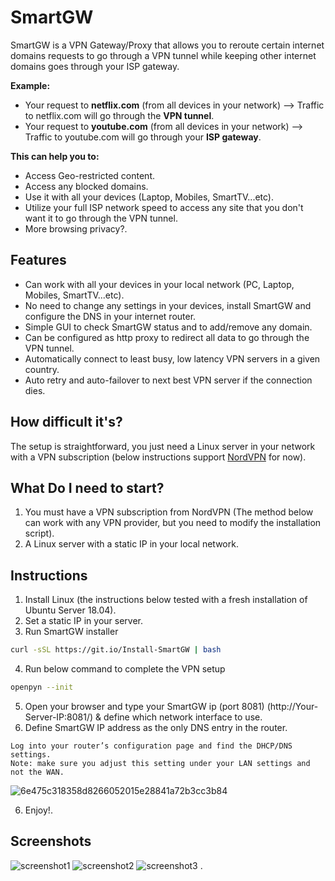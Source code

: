 # SmartGW

SmartGW is a VPN Gateway/Proxy that allows you to reroute certain internet domains requests to go through a VPN tunnel while keeping other internet domains goes through your ISP gateway.

**Example:**
- Your request to **netflix.com** (from all devices in your network) --> Traffic to netflix.com will go through the **VPN tunnel**.
- Your request to **youtube.com** (from all devices in your network) --> Traffic to youtube.com will go through your **ISP gateway**.

**This can help you to:**
- Access Geo-restricted content.
- Access any blocked domains.
- Use it with all your devices (Laptop, Mobiles, SmartTV...etc).
- Utilize your full ISP network speed to access any site that you don't want it to go through the VPN tunnel.
- More browsing privacy?.

## Features
* Can work with all your devices in your local network (PC, Laptop, Mobiles, SmartTV...etc).
* No need to change any settings in your devices, install SmartGW and configure the DNS in your internet router.
* Simple GUI to check SmartGW status and to add/remove any domain.
* Can be configured as http proxy to redirect all data to go through the VPN tunnel.
* Automatically connect to least busy, low latency VPN servers in a given country.
* Auto retry and auto-failover to next best VPN server if the connection dies.

## How difficult it's?
The setup is straightforward, you just need a Linux server in your network with a VPN subscription (below instructions support <a href="http://nordvpn.com">NordVPN</a> for now).

## What Do I need to start?
1. You must have a VPN subscription from NordVPN (The method below can work with any VPN provider, but you need to modify the installation script).
2. A Linux server with a static IP in your local network.


## Instructions
1. Install Linux (the instructions below tested with a fresh installation of Ubuntu Server 18.04).
2. Set a static IP in your server.
3. Run SmartGW installer
``` bash
curl -sSL https://git.io/Install-SmartGW | bash
```
4. Run below command to complete the VPN setup
``` bash
openpyn --init
```
5. Open your browser and type your SmartGW ip (port 8081) (http://Your-Server-IP:8081/) & define which network interface to use.
6. Define SmartGW IP address as the only DNS entry in the router.
```
Log into your router’s configuration page and find the DHCP/DNS settings. 
Note: make sure you adjust this setting under your LAN settings and not the WAN.
```
![6e475c318358d8266052015e28841a72b3cc3b84](https://user-images.githubusercontent.com/957921/44320410-9cccc200-a44a-11e8-88fe-570d01eb2e93.png)

6. Enjoy!.

## Screenshots
![screenshot1](https://user-images.githubusercontent.com/957921/44305203-cfa78500-a37a-11e8-961c-cddea95773d2.png)
![screenshot2](https://user-images.githubusercontent.com/957921/44305204-d2a27580-a37a-11e8-881e-120f065df056.png)
![screenshot3](https://user-images.githubusercontent.com/957921/44372980-51b8ba80-a4ef-11e8-9485-2b01aff3a302.png)
.
